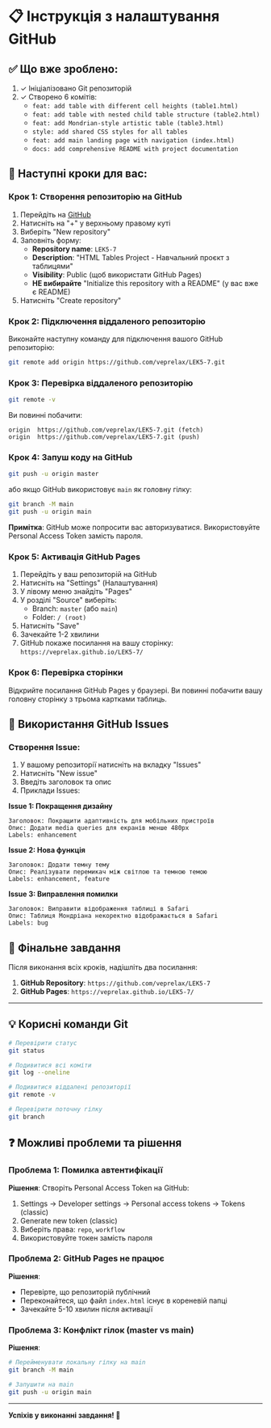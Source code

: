 # 📋 Інструкція з налаштування GitHub

## ✅ Що вже зроблено:

1. ✓ Ініціалізовано Git репозиторій
2. ✓ Створено 6 комітів:
   - `feat: add table with different cell heights (table1.html)`
   - `feat: add table with nested child table structure (table2.html)`
   - `feat: add Mondrian-style artistic table (table3.html)`
   - `style: add shared CSS styles for all tables`
   - `feat: add main landing page with navigation (index.html)`
   - `docs: add comprehensive README with project documentation`

## 🚀 Наступні кроки для вас:

### Крок 1: Створення репозиторію на GitHub

1. Перейдіть на [GitHub](https://github.com)
2. Натисніть на "+" у верхньому правому куті
3. Виберіть "New repository"
4. Заповніть форму:
   - **Repository name**: `LEK5-7`
   - **Description**: "HTML Tables Project - Навчальний проєкт з таблицями"
   - **Visibility**: Public (щоб використати GitHub Pages)
   - **НЕ вибирайте** "Initialize this repository with a README" (у вас вже є README)
5. Натисніть "Create repository"

### Крок 2: Підключення віддаленого репозиторію

Виконайте наступну команду для підключення вашого GitHub репозиторію:

```bash
git remote add origin https://github.com/veprelax/LEK5-7.git
```

### Крок 3: Перевірка віддаленого репозиторію

```bash
git remote -v
```

Ви повинні побачити:
```
origin  https://github.com/veprelax/LEK5-7.git (fetch)
origin  https://github.com/veprelax/LEK5-7.git (push)
```

### Крок 4: Запуш коду на GitHub

```bash
git push -u origin master
```

або якщо GitHub використовує `main` як головну гілку:

```bash
git branch -M main
git push -u origin main
```

**Примітка**: GitHub може попросити вас авторизуватися. Використовуйте Personal Access Token замість пароля.

### Крок 5: Активація GitHub Pages

1. Перейдіть у ваш репозиторій на GitHub
2. Натисніть на "Settings" (Налаштування)
3. У лівому меню знайдіть "Pages"
4. У розділі "Source" виберіть:
   - Branch: `master` (або `main`)
   - Folder: `/ (root)`
5. Натисніть "Save"
6. Зачекайте 1-2 хвилини
7. GitHub покаже посилання на вашу сторінку: `https://veprelax.github.io/LEK5-7/`

### Крок 6: Перевірка сторінки

Відкрийте посилання GitHub Pages у браузері. Ви повинні побачити вашу головну сторінку з трьома картками таблиць.

## 📝 Використання GitHub Issues

### Створення Issue:

1. У вашому репозиторії натисніть на вкладку "Issues"
2. Натисніть "New issue"
3. Введіть заголовок та опис
4. Приклади Issues:

**Issue 1: Покращення дизайну**
```
Заголовок: Покращити адаптивність для мобільних пристроїв
Опис: Додати media queries для екранів менше 480px
Labels: enhancement
```

**Issue 2: Нова функція**
```
Заголовок: Додати темну тему
Опис: Реалізувати перемикач між світлою та темною темою
Labels: enhancement, feature
```

**Issue 3: Виправлення помилки**
```
Заголовок: Виправити відображення таблиці в Safari
Опис: Таблиця Мондріана некоректно відображається в Safari
Labels: bug
```

## 🎯 Фінальне завдання

Після виконання всіх кроків, надішліть два посилання:

1. **GitHub Repository**: `https://github.com/veprelax/LEK5-7`
2. **GitHub Pages**: `https://veprelax.github.io/LEK5-7/`

---

## 💡 Корисні команди Git

```bash
# Перевірити статус
git status

# Подивитися всі коміти
git log --oneline

# Подивитися віддалені репозиторії
git remote -v

# Перевірити поточну гілку
git branch
```

## ❓ Можливі проблеми та рішення

### Проблема 1: Помилка автентифікації
**Рішення**: Створіть Personal Access Token на GitHub:
1. Settings → Developer settings → Personal access tokens → Tokens (classic)
2. Generate new token (classic)
3. Виберіть права: `repo`, `workflow`
4. Використовуйте токен замість пароля

### Проблема 2: GitHub Pages не працює
**Рішення**:
- Перевірте, що репозиторій публічний
- Переконайтеся, що файл `index.html` існує в кореневій папці
- Зачекайте 5-10 хвилин після активації

### Проблема 3: Конфлікт гілок (master vs main)
**Рішення**:
```bash
# Перейменувати локальну гілку на main
git branch -M main

# Запушити на main
git push -u origin main
```

---

**Успіхів у виконанні завдання! 🚀**

